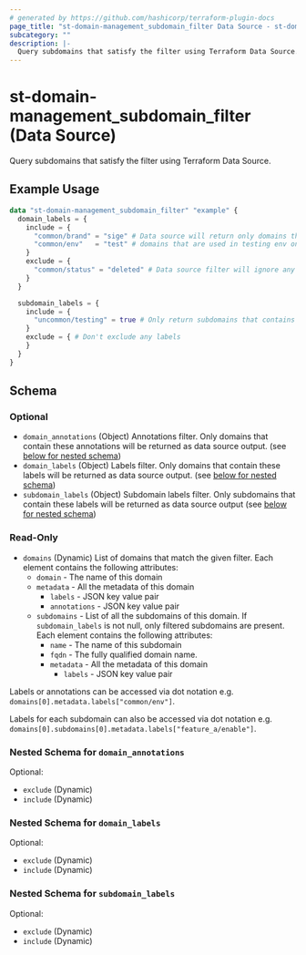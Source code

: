 ```yaml
---
# generated by https://github.com/hashicorp/terraform-plugin-docs
page_title: "st-domain-management_subdomain_filter Data Source - st-domain-management"
subcategory: ""
description: |-
  Query subdomains that satisfy the filter using Terraform Data Source.
---
```


# st-domain-management_subdomain_filter (Data Source)

Query subdomains that satisfy the filter using Terraform Data Source.

## Example Usage

```terraform
data "st-domain-management_subdomain_filter" "example" {
  domain_labels = {
    include = {
      "common/brand" = "sige" # Data source will return only domains that belong to sige AND
      "common/env"   = "test" # domains that are used in testing env only.
    }
    exclude = {
      "common/status" = "deleted" # Data source filter will ignore any domains whose status label is deleted 
    }
  }

  subdomain_labels = {
    include = {
      "uncommon/testing" = true # Only return subdomains that contains this label and this value
    }
    exclude = { # Don't exclude any labels
    }
  }
}
```

<!-- schema generated by tfplugindocs -->
## Schema

### Optional

- `domain_annotations` (Object) Annotations filter. Only domains that contain these annotations will be returned as data source output. (see [below for nested schema](#nestedatt--domain_annotations))
- `domain_labels` (Object) Labels filter. Only domains that contain these labels will be returned as data source output. (see [below for nested schema](#nestedatt--domain_labels))
- `subdomain_labels` (Object) Subdomain labels filter. Only subdomains that contain these labels will be returned as data source output (see [below for nested schema](#nestedatt--subdomain_labels))

### Read-Only

- `domains` (Dynamic) List of domains that match the given filter.
Each element contains the following attributes:
  - `domain` - The name of this domain
  - `metadata` - All the metadata of this domain
    - `labels` - JSON key value pair
    - `annotations` - JSON key value pair
  - `subdomains` - List of all the subdomains of this domain. 
If `subdomain_labels` is not null, only filtered subdomains are present. 
Each element contains the following attributes:
    - `name` - The name of this subdomain
    - `fqdn` - The fully qualified domain name.
    - `metadata` - All the metadata of this domain
      - `labels` - JSON key value pair

Labels or annotations can be accessed via dot notation
e.g. `domains[0].metadata.labels["common/env"]`.

Labels for each subdomain can also be accessed via dot notation
e.g. `domains[0].subdomains[0].metadata.labels["feature_a/enable"]`.

<a id="nestedatt--domain_annotations"></a>
### Nested Schema for `domain_annotations`

Optional:

- `exclude` (Dynamic)
- `include` (Dynamic)


<a id="nestedatt--domain_labels"></a>
### Nested Schema for `domain_labels`

Optional:

- `exclude` (Dynamic)
- `include` (Dynamic)


<a id="nestedatt--subdomain_labels"></a>
### Nested Schema for `subdomain_labels`

Optional:

- `exclude` (Dynamic)
- `include` (Dynamic)
